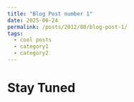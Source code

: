 ```yaml
---
title: "Blog Post number 1"
date: 2025-06-24
permalink: /posts/2012/08/blog-post-1/
tags:
  - cool posts
  - category1
  - category2
---
```


# Stay Tuned
